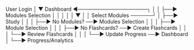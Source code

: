 User Login
    │
    ▼
Dashboard ◄───────────────────┐
    │                         │
    ├──► Modules Selection    │
    │        │                │
    │        ▼                │
    │    Select Modules ──────┘
    │
    ├──► Study
    │     │
    │     ├──► No Modules? ──► Modules Selection
    │     │
    │     ├──► Module Selection
    │          │
    │          ├──► No Flashcards? ──► Create Flashcards
    │          │
    │          └──► Review Flashcards
    │               │
    │               └──► Update Progress ──► Dashboard
    │
    └──► Progress/Analytics